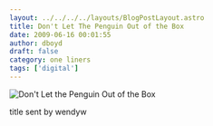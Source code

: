 ```yaml
---
layout: ../../../../layouts/BlogPostLayout.astro
title: Don't Let The Penguin Out of the Box
date: 2009-06-16 00:01:55
author: dboyd
draft: false
category: one liners
tags: ['digital']
---
```

<img
    src="https://img.selfiespirits.com/images/2009/06/penguinBox.jpg"
    alt="Don't Let the Penguin Out of the Box"
/>

title sent by wendyw

